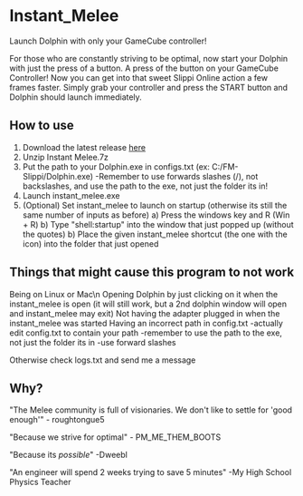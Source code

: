 # Instant_Melee
Launch Dolphin with only your GameCube controller!

For those who are constantly striving to be optimal, now start your Dolphin with just the press of a button. A press of the button on your GameCube Controller! Now you can get into that sweet Slippi Online action a few frames faster. Simply grab your controller and press the START button and Dolphin should launch immediately.

## How to use

1. Download the latest release [here](https://github.com/RucksP/Instant_Melee/releases/download/v0.9/Instant.Melee.7z) 
2. Unzip Instant Melee.7z
3. Put the path to your Dolphin.exe in configs.txt (ex: C:/FM-Slippi/Dolphin.exe)
   -Remember to use forwards slashes (/), not backslashes, and use the path to the exe, not just the folder its in!
4. Launch instant_melee.exe
5. (Optional) Set instant_melee to launch on startup (otherwise its still the same number of inputs as before)
    a) Press the windows key and R (Win + R)
    b) Type "shell:startup" into the window that just popped up (without the quotes)
    b) Place the given instant_melee shortcut (the one with the icon) into the folder that just opened

## Things that might cause this program to not work

Being on Linux or Mac\n
Opening Dolphin by just clicking on it when the instant_melee is open (it will still work, but a 2nd dolphin window will open and instant_melee may exit)
Not having the adapter plugged in when the instant_melee was started
Having an incorrect path in config.txt
  -actually edit config.txt to contain your path 
  -remember to use the path to the exe, not just the folder its in
  -use forward slashes
  
Otherwise check logs.txt and send me a message

## Why?

"The Melee community is full of visionaries. We don't like to settle for 'good enough'" - roughtongue5

"Because we strive for optimal" - PM_ME_THEM_BOOTS

"Because its *possible*" -Dweebl

"An engineer will spend 2 weeks trying to save 5 minutes" -My High School Physics Teacher
